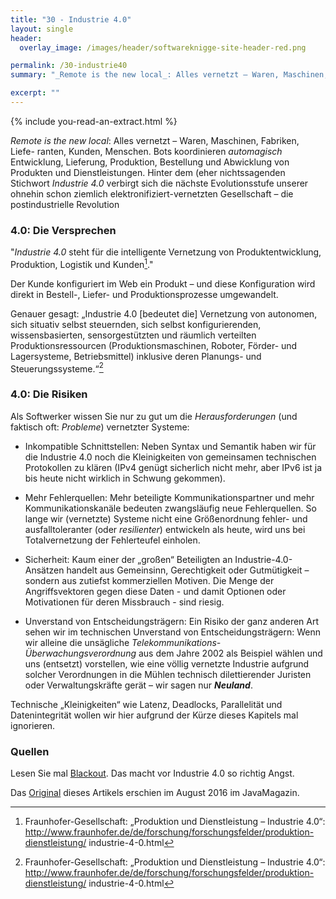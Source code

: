 ```yaml
---
title: "30 - Industrie 4.0"
layout: single
header:
  overlay_image: /images/header/softwareknigge-site-header-red.png

permalink: /30-industrie40
summary: "_Remote is the new local_: Alles vernetzt – Waren, Maschinen, Fabriken, Liefe- ranten, Kunden, Menschen. Bots koordinieren _automagisch_ Entwicklung, Lieferung, Produktion, Bestellung und Abwicklung von Produkten und Dienstleistungen. Hinter dem (eher nichtssagenden Stichwort _Industrie 4.0_ verbirgt sich die nächste Evolutionsstufe unserer ohnehin schon ziemlich elektronifiziert-vernetzten Gesellschaft – die postindustrielle Revolution"

excerpt: ""
---
```

{% include you-read-an-extract.html %}


_Remote is the new local_: Alles vernetzt – Waren, Maschinen, Fabriken, Liefe- ranten, Kunden, Menschen. Bots koordinieren _automagisch_ Entwicklung, Lieferung, Produktion, Bestellung und Abwicklung von Produkten und Dienstleistungen. Hinter dem (eher nichtssagenden Stichwort _Industrie 4.0_ verbirgt sich die nächste Evolutionsstufe unserer ohnehin schon ziemlich elektronifiziert-vernetzten Gesellschaft – die postindustrielle Revolution

### 4.0: Die Versprechen

"_Industrie 4.0_ steht für die intelligente Vernetzung von Produktentwicklung, Produktion, Logistik und Kunden[^fraunhofer]."

Der Kunde konfiguriert im Web ein Produkt – und diese Konfiguration wird direkt in Bestell-, Liefer- und Produktionsprozesse umgewandelt.

Genauer gesagt: „Industrie 4.0 [bedeutet die] Vernetzung von autonomen, sich situativ selbst steuernden, sich selbst konfigurierenden, wissensbasierten, sensorgestützten und räumlich verteilten Produktionsressourcen (Produktionsmaschinen, Roboter, Förder- und Lagersysteme, Betriebsmittel) inklusive deren Planungs- und Steuerungssysteme.“[^fraunhofer]

### 4.0: Die Risiken

Als Softwerker wissen Sie nur zu gut um die _Herausforderungen_ (und faktisch oft: _Probleme_) vernetzter Systeme:

* Inkompatible Schnittstellen: Neben Syntax und Semantik haben wir für die Industrie 4.0 noch die Kleinigkeiten von gemeinsamen technischen Protokollen zu klären (IPv4 genügt sicherlich nicht mehr, aber IPv6 ist ja bis heute nicht wirklich in Schwung gekommen).
* Mehr Fehlerquellen: Mehr beteiligte Kommunikationspartner und mehr Kommunikationskanäle bedeuten zwangsläufig neue Fehlerquellen. So lange wir (vernetzte) Systeme nicht eine Größenordnung fehler- und ausfalltoleranter (oder _resilienter_) entwickeln als heute, wird uns bei Totalvernetzung der Fehlerteufel einholen.

* Sicherheit: Kaum einer der „großen“ Beteiligten an Industrie-4.0- Ansätzen handelt aus Gemeinsinn, Gerechtigkeit oder Gutmütigkeit – sondern aus zutiefst
kommerziellen Motiven. Die Menge der Angriffsvektoren gegen diese Daten -
und damit Optionen oder Motivationen für deren Missbrauch - sind riesig.

* Unverstand von Entscheidungsträgern: Ein Risiko der ganz anderen Art sehen wir im technischen Unverstand von Entscheidungsträgern: Wenn wir alleine die unsägliche _Telekommunikations-Überwachungsverordnung_ aus dem Jahre 2002 als Beispiel wählen und uns (entsetzt) vorstellen, wie eine völlig vernetzte Industrie aufgrund solcher Verordnungen in die Mühlen technisch dilettierender Juristen oder
Verwaltungskräfte gerät – wir sagen nur _**Neuland**_.

Technische „Kleinigkeiten“ wie Latenz, Deadlocks, Parallelität und
Datenintegrität wollen wir hier aufgrund der Kürze dieses Kapitels mal ignorieren.

### Quellen

Lesen Sie mal [Blackout](http://www.blackout-das-buch.de/buch.html). Das macht
vor Industrie 4.0 so richtig Angst.

Das [Original](https://jaxenter.de/die-zukunft-mit-industrie-4-0-44066)
dieses Artikels erschien im August 2016 im JavaMagazin.

[^fraunhofer]: Fraunhofer-Gesellschaft: „Produktion und Dienstleistung – Industrie 4.0“: http://www.fraunhofer.de/de/forschung/forschungsfelder/produktion-dienstleistung/ industrie-4-0.html
